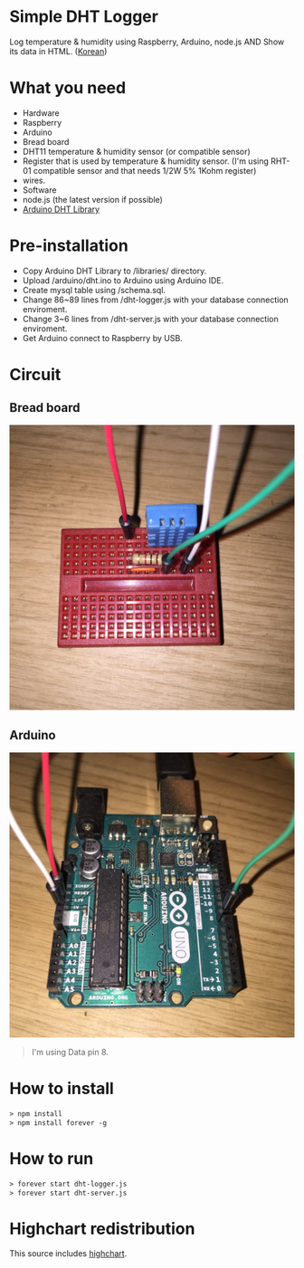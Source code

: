 # Simple DHT Logger
Log temperature & humidity using Raspberry, Arduino, node.js AND Show its data in HTML.
([Korean](https://github.com/kirrie/simple-dht-logger/blob/master/README.md))

# What you need
* Hardware
 * Raspberry
 * Arduino
  * Bread board
  * DHT11 temperature & humidity sensor (or compatible sensor)
  * Register that is used by temperature & humidity sensor. (I'm using RHT-01 compatible sensor and that needs 1/2W 5% 1Kohm register)
  * wires.
* Software
 * node.js (the latest version if possible)
 * [Arduino DHT Library](https://github.com/markruys/arduino-DHT)

# Pre-installation
* Copy Arduino DHT Library to <aruduino sketch directory>/libraries/ directory.
* Upload /arduino/dht.ino to Arduino using Arduino IDE.
* Create mysql table using /schema.sql.
* Change 86~89 lines from /dht-logger.js with your database connection enviroment.
* Change 3~6 lines from /dht-server.js with your database connection enviroment.
* Get Arduino connect to Raspberry by USB.

# Circuit
## Bread board
![Bread board](https://github.com/kirrie/simple-dht-logger/raw/master/bread-board.jpg "Bread board")

## Arduino
![alt text](https://github.com/kirrie/simple-dht-logger/raw/master/arduino.jpg "Arduino")
> I'm using Data pin 8.

# How to install
    > npm install
    > npm install forever -g

# How to run
    > forever start dht-logger.js
    > forever start dht-server.js

# Highchart redistribution
This source includes [highchart](http://highchart.com). 
